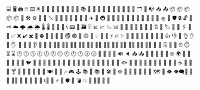💻 🖥️ 🖨️ 🖱️ ⌨️ 🖲️ 💾 📁 📂 📄 📃 📑 📜 📰 📚 📖 📒 📔 📕 📗 📘 📙 📇 📂 📁 🗂️ 📮 📭 📥 📤 📦 📦 📦 📦 📦
🔧 🛠️ ⚙️ 🧰 🔩 🪛 🧲 🔬 🧫 🧬 
🚀 🛫 🛬 ✈️ 🚄 🚇 🚆 🚅 🚈 🚉 🚊 🚝 🚞 🚋 🚃 🚂 🚁 🛸 🚀
🛡️ 🔒 🔓 🔐 🗝️ ☁️ 🌩️ 🌧️ 🌦️ 🌡️ 🌡️ 📡 📶 📱 📞 📟 📠
🗃️ 🗄️ 📊 📈 📉 📊 🧪 🔬 🧫 🧬 🔁 🔀 🔄 🔃 📌 🏷️ 🔖 📎 🖇️ 📐 📏 ✅ ❌ ✔️ ✖️ 🚫  ⛔ 🚷 🚳 🚯 🚱 🚭
🟢 🔴 🟡 🔶 💡 🧠 🤖 ⚡ 🔥 ✨ 🌟 🌠 💫 🎉 🎊 🎈 🎁 🎀 👍 👎 👏 👌 ✋ 🤚 🖐️ 👐 🤝 👀 👂 👃 👄 👅 👨‍💻 👩‍💻 👨‍🔬 👩‍🔬 👨‍🏭 👩‍🏭 👨‍🚀 👩‍🚀 🧍‍♂️ 🧍‍♀️ 🧑‍💻 🧑‍🔬 📅 📆 🗓️ 📅 📆 ⏰ ⏱️ ⏳ ⌛ 🕒 🕓 🕔 🕕 🕖 🕗 🕘 🕙 🕚 🕛 🕜 🕝
🔔 🔕 📢 📣 🔊 🔈 📥 📤 📨 📩 📧 💌 🔗 🌐 🌍 🐍 🐪 🐘 🐻 🐼 🐧 🐦 🐤 🐥 🐨 🦘 🦡 🦔 🦝 🦦 🦇 🦊 🐺 🐗 🐷 🐽 🐸 🐙 🦑 🐠 🐟 🐡 🐬 🐳 🐋 🐊 🐅 🐆 🐯 🦁 🐆 ☕ 🍵 🍶 🍷 🍸 🍹 🍺 🍻 🥂 🥃 🍴 🍽️ 🎨 🎵 🎶 🎮 🕹️ 📚 📖 📚 🧠 🛠️ 🔧 ⚙️ 🧩 🧮 🧾 🧰 🧳 📍 🗺️ 🧭 👁️ 👁️‍🗨️🦾 🦿 🦼 🦽🧬 🧫 🔬 📡 📶 📱 📞🔋 🔌 ⚡ 🧯 🛡️ 🧨 💣 💥 🌌 🌠🧭 🧱 🦺 